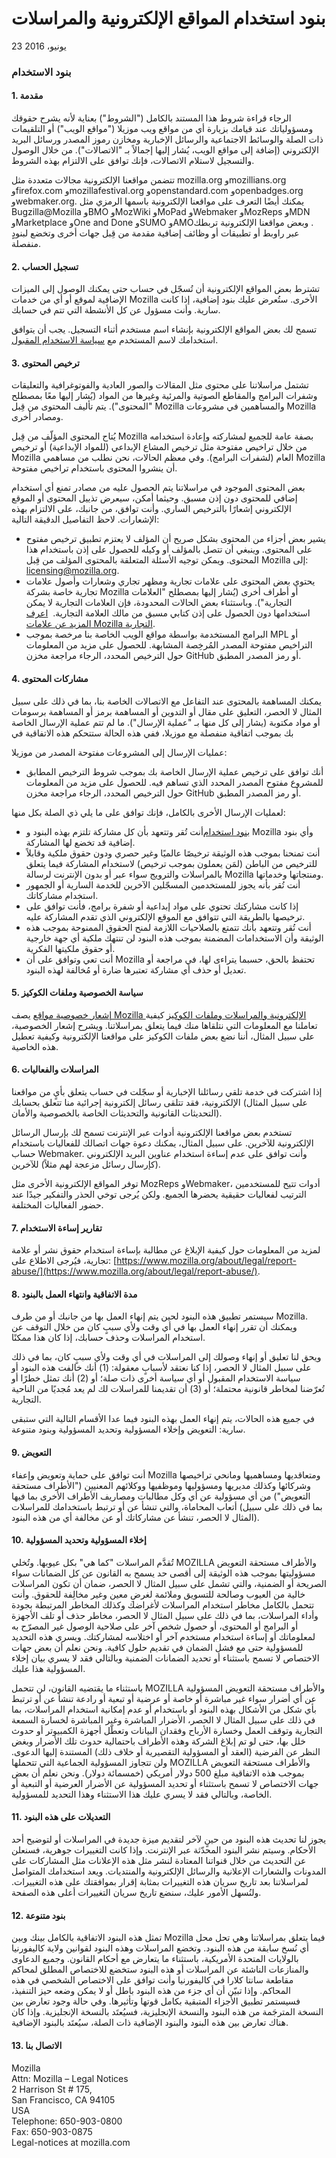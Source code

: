 # بنود استخدام المواقع الإلكترونية والمراسلات

23 يونيو، 2016

### بنود الاستخدام


#### 1\. مقدمة

الرجاء قراءة شروط هذا المستند بالكامل ("الشروط") بعناية لأنه يشرح حقوقك ومسؤولياتك عند قيامك بزيارة أي من مواقع ويب موزيلا ("مواقع الويب") أو التلقيمات ذات الصلة والوسائط الاجتماعية والرسائل الإخبارية ومخازن رموز المصدر ورسائل البريد الإلكتروني (إضافة إلى مواقع الويب، يُشار إليها إجمالاً بـ "الاتصالات"). من خلال الوصول والتسجيل لاستلام الاتصالات، فإنك توافق على الالتزام بهذه الشروط.

تتضمن مواقعنا الإلكترونية مجالات متعددة مثل mozilla.org وmozillians.org وfirefox.com وmozillafestival.org وopenstandard.com وopenbadges.org وwebmaker.org. يمكنك أيضًا التعرف على مواقعنا الإلكترونية باسمها الرمزي مثل Bugzilla@Mozilla وBMO وMozWiki وMoPad وWebmaker وMozReps وMDN وMarketplace وOne and Done وSUMO وAMO‏.
وبعض مواقعنا الإلكترونية تربطك عبر راوبط أو تطبيقات أو وظائف إضافية مقدمة من قِبل جهات أخرى وتخضع لبنودٍ منفصلة.


#### 2\. تسجيل الحساب

تشترط بعض المواقع الإلكترونية أن تُسجّل في حساب حتى يمكنك الوصول إلى الميزات الإضافية لموقع أو أي من خدمات Mozilla الأخرى. ستُعرض عليك بنود إضافية، إذا كانت سارية. وأنت مسؤول عن كل الأنشطة التي تتم في حسابك.

تسمح لك بعض المواقع الإلكترونية بإنشاء اسم مستخدم أثناء التسجيل. يجب أن يتوافق استخدامك لاسم المستخدم مع [سياسة الاستخدام المقبول](https://www.mozilla.org/about/legal/acceptable-use/).


#### 3\. ترخيص المحتوى

تشتمل مراسلاتنا على محتوى مثل المقالات والصور العادية والفوتوغرافية والتعليقات وشفرات البرامج والمقاطع الصوتية والمرئية وغيرها من المواد (يُشار إليها معًا بمصطلح "المحتوى"). يتم تأليف المحتوى من قِبل Mozilla والمساهمين في مشروعات Mozilla ومصادر أخرى.

يُتاح المحتوى المؤلّف من قِبل Mozilla بصفة عامة للجميع لمشاركته وإعادة استخدامه من خلال تراخيص مفتوحة مثل ترخيص المشاع الإبداعي (للمواد الإبداعية) أو ترخيص Mozilla العام (لشفرات البرامج). وفي معظم الحالات، نحن نطلب من مساهمي Mozilla أن ينشروا المحتوى باستخدام تراخيص مفتوحة.

بعض المحتوى الموجود في مراسلاتنا يتم الحصول عليه من مصادر تمنع أي استخدام إضافي للمحتوى دون إذن مسبق. وحيثما أمكن، سيعرض تذييل المحتوى أو الموقع الإلكتروني إشعارًا بالترخيص الساري. وأنت توافق، من جانبك، على الالتزام بهذه الإشعارات. لاحظ التفاصيل الدقيقة التالية:

* يشير بعض أجزاء من المحتوى بشكل صريح أن المؤلف لا يعتزم تطبيق ترخيص مفتوح على المحتوى.  وينبغي أن تتصل بالمؤلف أو وكيله للحصول على إذن باستخدام هذا المحتوى. ويمكن توجيه الأسئلة المتعلقة بالمحتوى المؤلف من قِبل Mozilla إلى: licensing@mozilla.org.
* يحتوي بعض المحتوى على علامات تجارية ومظهر تجاري وشعارات وأصول علامات تجارية خاصة بشركة Mozilla أو أطراف أخرى (يُشار إليها بمصطلح "العلامات التجارية"). وباستثناء بعض الحالات المحدودة، فإن العلامات التجارية لا يمكن استخدامها دون الحصول على إذن كتابي مسبق من مالك العلامة التجارية.  [اعرف المزيد عن علامات Mozilla التجارية](https://www.mozilla.org/foundation/trademarks/policy/).
* البرامج المستخدمة بواسطة مواقع الويب الخاصة بنا مرخصة بموجب MPL أو التراخيص مفتوحة المصدر المُرخِصة المشابهة. للحصول على مزيد من المعلومات حول الترخيص المحدد، الرجاء مراجعة مخزن GitHub أو رمز المصدر المطبق.


#### 4\. مشاركات المحتوى

يمكنك المساهمة بالمحتوى عند التفاعل مع الاتصالات الخاصة بنا، بما في ذلك على سبيل المثال لا الحصر، التعليق على مقال أو التدوين أو المساهمة برمز أو المساهمة برسومات أو مواد مكتوبة (يشار إلى كل منها بـ "عملية الإرسال"). ما لم تتم عملية الإرسال الخاصة بك بموجب اتفاقية منفصلة مع موزيلا، ففي هذه الحالة ستتحكم هذه الاتفاقية في

عمليات الإرسال إلى المشروعات مفتوحة المصدر من موزيلا:

* أنك توافق على ترخيص عملية الإرسال الخاصة بك بموجب شروط الترخيص المطابق للمشروع مفتوح المصدر المحدد الذي تساهم فيه. للحصول على مزيد من المعلومات حول الترخيص المحدد، الرجاء مراجعة مخزن GitHub أو رمز المصدر المطبق.

لعمليات الإرسال الأخرى بالكامل، فإنك توافق على ما يلي ذي الصلة بكل منها:

* أنت تُقر وتتعهد بأن كل مشاركة تلتزم بهذه البنود و‎[بنود استخدام](https://www.mozilla.org/about/legal/acceptable-use/)‏ Mozilla وأي بنود إضافية قد تخضع لها المشاركة.
* أنت تمنحنا بموجب هذه الوثيقة ترخيصًا عالميًا وغير حصري ودون حقوق ملكية وقابلاً للترخيص من الباطن (لمَن يعملون بموجب ترخيص) لاستخدام المشاركة فيما يتعلق بالمراسلات والترويج سواء عبر أو بدون الإنترنت لرسالة Mozilla ومنتجاتها وخدماتها.
* أنت تُقر بأنه يجوز للمستخدمين المسجّلين الآخرين للخدمة السارية أو الجمهور استخدام مشاركاتك.
* إذا كانت مشاركتك تحتوي على مواد إبداعية أو شفرة برامج، فأنت توافق على ترخيصها بالطريقة التي تتوافق مع الموقع الإلكتروني الذي تقدم المشاركة عليه.
* أنت تُقر وتتعهد بأنك تتمتع بالصلاحيات اللازمة لمنح الحقوق الممنوحة بموجب هذه الوثيقة وأن الاستخدامات المضمنة بموجب هذه البنود لن تنتهك ملكية أي جهة خارجية أو حقوق ملكيتها الفكرية.
* أنت تعي وتوافق على أن Mozilla تحتفظ بالحق، حسبما يتراءى لها، في مراجعة أو تعديل أو حذف أي مشاركة تعتبرها ضارة أو مُخالفة لهذه البنود.


#### 5\. سياسة الخصوصية وملفات الكوكيز

يصف ‎[إشعار خصوصية مواقع Mozilla الإلكترونية والمراسلات وملفات الكوكيز](https://www.mozilla.org/privacy/websites/) كيفية تعاملنا مع المعلومات التي نتلقاها منك فيما يتعلق بمراسلاتنا. ويشرح إشعار الخصوصية، على سبيل المثال، أننا نضع بعض ملفات الكوكيز على مواقعنا الإلكترونية وكيفية تعطيل هذه الخاصية.


#### 6\. المراسلات والفعاليات

إذا اشتركت في خدمة تلقي رسائلنا الإخبارية أو سجّلت في حساب يتعلق بأيٍ من مواقعنا الإلكترونية، فقد تتلقى رسائل إلكترونية إجرائية منا تتعلق بحسابك ‎(على سبيل المثال التحديثات القانونية والتحديثات الخاصة بالخصوصية والأمان).

تستخدم بعض مواقعنا الإلكترونية أدوات عبر الإنترنت تسمح لك بإرسال الرسائل الإلكترونية للآخرين. على سبيل المثال، يمكنك دعوة جهات اتصالك للفعاليات باستخدام حساب Webmaker. وأنت توافق على عدم إساءة استخدام عناوين البريد الإلكتروني للآخرين ‎(كإرسال رسائل مزعجة لهم مثلاً).

توفر المواقع الإلكترونية الأخرى مثل MozReps وWebmaker، أدوات تتيح للمستخدمين الترتيب لفعاليات حقيقية يحضرها الجميع. ولكن يُرجى توخي الحذر والتفكير جيدًا عند حضور الفعاليات المختلفة.


#### 7\. تقارير إساءة الاستخدام

لمزيد من المعلومات حول كيفية الإبلاغ عن مطالبة بإساءة استخدام حقوق نشر أو علامة تجارية، فيُرجى الاطلاع على: ‎[https://www.mozilla.org/about/legal/report-abuse/](https://www.mozilla.org/about/legal/report-abuse/).

#### 8\. مدة الاتفاقية وانتهاء العمل بالبنود

سيستمر تطبيق هذه البنود لحين يتم إنهاء العمل بها من جانبك أو من طرف Mozilla. ويمكنك أن تقرر إنهاء العمل بها في أي وقت ولأي سببٍ كان من خلال التوقف عن استخدام المراسلات وحذف حسابك، إذا كان هذا ممكنًا.

ويحق لنا تعليق أو إنهاء وصولك إلى المراسلات في أي وقت ولأي سببٍ كان، بما في ذلك على سبيل المثال لا الحصر، إذا كنا نعتقد لأسبابٍ معقولة: (1) أنك خالفت هذه البنود أو سياسة الاستخدام المقبول أو أي سياسة أخرى ذات صلة؛ أو (2) أنك تمثل خطرًا أو تُعرّضنا لمخاطر قانونية محتملة؛ أو (3) أن تقديمنا للمراسلات لك لم يعد مُجديًا من الناحية التجارية.

في جميع هذه الحالات، يتم إنهاء العمل بهذه البنود فيما عدا الأقسام التالية التي ستبقى سارية: التعويض وإخلاء المسؤولية وتحديد المسؤولية وبنود متنوعة.


#### 9\. التعويض

أنت توافق على حماية وتعويض وإعفاء Mozilla ومتعاقديها ومساهميها ومانحي تراخيصها وشركائها وكذلك مديريها ومسؤوليها وموظفيها ووكلائهم المعنيين ("الأطراف مستحقة التعويض") من أي مسؤولية عن أي وكل مطالبات ومصاريف الأطراف الأخرى بما فيها أتعاب المحاماة، والتي تنشأ عن أو ترتبط باستخدامك للمراسلات ‎(بما في ذلك على سبيل المثال لا الحصر، تنشأ عن مشاركاتك أو عن مخالفة أي من هذه البنود).


#### 10\. إخلاء المسؤولية وتحديد المسؤولية

تُقدَّم المراسلات "كما هي" بكل عيوبها. وتُخلي MOZILLA والأطراف مستحقة التعويض مسؤوليتها بموجب هذه الوثيقة إلى أقصى حد يسمح به القانون عن كل الضمانات سواء الصريحة أو الضمنية، والتي تشمل على سبيل المثال لا الحصر، ضمان أن تكون المراسلات خالية من العيوب وصالحة للتسويق وملائمة لغرضِ معين وغير مخالِفة للحقوق. وأنت تتحمل بالكامل مخاطر استخدام المراسلات لأغراضك وكذلك المخاطر المرتبطة بجودة وأداء المراسلات، بما في ذلك على سبيل المثال لا الحصر، مخاطر حذف أو تلف الأجهزة أو البرامج أو المحتوى، أو حصول شخص آخر على صلاحية الوصول غير المصرّح به لمعلوماتك أو إساءة استخدام مستخدم آخر أو اختلاسه لمشاركتك. ويسري هذه التحديد للمسؤولية حتى مع فشل الضمان في تقديم حلول كافية. ونحن نعلم أن بعض جهات الاختصاص لا تسمح باستثناء أو تحديد الضمانات الضمنية وبالتالي فقد لا يسري بيان إخلاء المسؤولية هذا عليك.

باستثناء ما يقتضيه القانون، لن تتحمل MOZILLA والأطراف مستحقة التعويض المسؤولية عن أي أضرار سواء غير مباشرة أو خاصة أو عرضية أو تبعية أو رادعة تنشأ عن أو ترتبط بأي شكل من الأشكال بهذه البنود أو باستخدام أو عدم إمكانية استخدام المراسلات، بما في ذلك على سبيل المثال لا الحصر، الأضرار المباشرة وغير المباشرة لخسارة السمعة التجارية وتوقف العمل وخسارة الأرباح وفقدان البيانات وتعطّل أجهزة الكمبيوتر أو حدوث خلل بها، حتى لو تم إبلاغ الشركة وهذه الأطراف باحتمالية حدوث تلك الأضرار وبغض النظر عن الفرضية (العقد أو المسؤولية التقصيرية أو خلاف ذلك) المستندة إليها الدعوى. ولن تتجاوز المسؤولية الجماعية التي تتحملها MOZILLA والأطراف مستحقة التعويض بموجب هذه الاتفاقية مبلغ 500 دولار أمريكي (خمسمائة دولار). ونحن نعلم أن بعض جهات الاختصاص لا تسمح باستثناء أو تحديد المسؤولية عن الأضرار العرضية أو التبعية أو الخاصة، وبالتالي فقد لا يسري عليك هذا الاستثناء وهذا التحديد للمسؤولية.


#### 11\. التعديلات على هذه البنود

يجوز لنا تحديث هذه البنود من حينٍ لآخر لتقديم ميزة جديدة في المراسلات أو لتوضيح أحد الأحكام. وسيتم نشر البنود المحدّثة عبر الإنترنت. وإذا كانت التغييرات جوهرية، فسنعلن عن التحديث من خلال قنواتنا المعتادة لنشر مثل هذه الإعلانات مثل المشاركات على المدونات والشعارات الإعلانية والرسائل الإلكترونية والمنتديات. ويعد استخدامك المتواصل لمراسلاتنا بعد تاريخ سريان هذه التغييرات بمثابة إقرار بموافقتك على هذه التغييرات. ولنُسهل الأمور عليك، سنضع تاريخ سريان التغييرات أعلى هذه الصفحة.

#### 12\. بنود متنوعة

تمثل هذه البنود الاتفاقية بالكامل بينك وبين Mozilla فيما يتعلق بمراسلاتنا وهي تحل محل أي نُسخ سابقة من هذه البنود. وتخضع المراسلات وهذه البنود لقوانين ولاية كاليفورنيا بالولايات المتحدة الأمريكية، باستثناء ما يتعارض مع أحكام القانون. وجميع الدعاوى والمنازعات الناشئة عن المراسلات أو هذه البنود ستخضع للاختصاص المطلق لمحاكم مقاطعة سانتا كلارا في كاليفورنيا وأنت توافق على الاختصاص الشخصي في هذه المحاكم. وإذا تبيّن أن أي جزء من هذه البنود باطل أو لا يمكن وضعه حيز التنفيذ، فسيستمر تطبيق الأجزاء المتبقية بكامل قوتها وتأثيرها. وفي حالة وجود تعارض بين النسخة المترجَمة من هذه البنود والنسخة الإنجليزية، فسيُعتَد بالنسخة الإنجليزية. وإذا كان هناك تعارض بين هذه البنود والبنود الإضافية ذات الصلة، سيُعتَد بالبنود الإضافية.

#### 13\. الاتصال بنا

Mozilla  
Attn: Mozilla – Legal Notices  
2 Harrison St # 175,  
San Francisco, CA 94105  
USA  
Telephone: 650-903-0800  
Fax: 650-903-0875  
Legal-notices at mozilla.com
